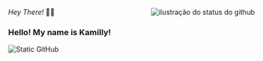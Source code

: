 
_Hey There!_ 👋🏻
<img align='right' src="https://github-readme-stats.vercel.app/apikamseara=iuricode&show_icons=true&title_color=783c00&text_color=af552e&icon_color=783c00&bg_color=f8efd4&cache_seconds=2300" alt="ilustração do status do github">

### Hello! My name is Kamilly!

<img src="https://img.shields.io/static/v1?label=Overview&message=Kamilly&color=f8efd4&style=for-the-badge&logo=GitHub" alt="Static GitHub">
